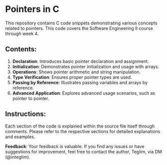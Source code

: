 # Pointers in C

This repository contains C code snippets demonstrating various concepts related to pointers. This code covers the Software Engineering II course through week 4.

## Contents:

1. **Declaration**: Introduces basic pointer declaration and assignment.
2. **Initialization**: Demonstrates pointer initialization and usage with arrays.
3. **Operations**: Shows pointer arithmetic and string manipulation.
4. **Type Verification**: Ensures proper pointer types are used.
5. **Passing by Reference**: Illustrates passing variables and arrays by reference.
6. **Advanced Application**: Explores advanced usage scenarios, such as pointer to pointer.

## Instructions:

Each section of the code is explained within the source file itself through comments. Please refer to the respective sections for detailed explanations and examples.

**Feedback**: Your feedback is valuable. If you find any issues or have suggestions for improvement, feel free to contact the author, Teglim, via DM (@integlim).
